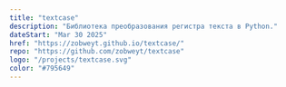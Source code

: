 ```yaml
---
title: "textcase"
description: "Библиотека преобразования регистра текста в Python."
dateStart: "Mar 30 2025"
href: "https://zobweyt.github.io/textcase/"
repo: "https://github.com/zobweyt/textcase"
logo: "/projects/textcase.svg"
color: "#795649"
---
```

